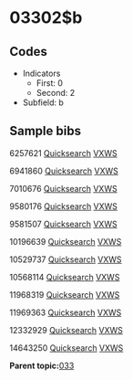 # 03302$b

## Codes

-   Indicators
    -   First: 0
    -   Second: 2
-   Subfield: b

## Sample bibs

6257621 [Quicksearch](https://search.library.yale.edu/catalog/6257621) [VXWS](http://prodorbis.library.yale.edu:7014/vxws/GetHoldingsService?bibId=6257621)

6941860 [Quicksearch](https://search.library.yale.edu/catalog/6941860) [VXWS](http://prodorbis.library.yale.edu:7014/vxws/GetHoldingsService?bibId=6941860)

7010676 [Quicksearch](https://search.library.yale.edu/catalog/7010676) [VXWS](http://prodorbis.library.yale.edu:7014/vxws/GetHoldingsService?bibId=7010676)

9580176 [Quicksearch](https://search.library.yale.edu/catalog/9580176) [VXWS](http://prodorbis.library.yale.edu:7014/vxws/GetHoldingsService?bibId=9580176)

9581507 [Quicksearch](https://search.library.yale.edu/catalog/9581507) [VXWS](http://prodorbis.library.yale.edu:7014/vxws/GetHoldingsService?bibId=9581507)

10196639 [Quicksearch](https://search.library.yale.edu/catalog/10196639) [VXWS](http://prodorbis.library.yale.edu:7014/vxws/GetHoldingsService?bibId=10196639)

10529737 [Quicksearch](https://search.library.yale.edu/catalog/10529737) [VXWS](http://prodorbis.library.yale.edu:7014/vxws/GetHoldingsService?bibId=10529737)

10568114 [Quicksearch](https://search.library.yale.edu/catalog/10568114) [VXWS](http://prodorbis.library.yale.edu:7014/vxws/GetHoldingsService?bibId=10568114)

11968319 [Quicksearch](https://search.library.yale.edu/catalog/11968319) [VXWS](http://prodorbis.library.yale.edu:7014/vxws/GetHoldingsService?bibId=11968319)

11969363 [Quicksearch](https://search.library.yale.edu/catalog/11969363) [VXWS](http://prodorbis.library.yale.edu:7014/vxws/GetHoldingsService?bibId=11969363)

12332929 [Quicksearch](https://search.library.yale.edu/catalog/12332929) [VXWS](http://prodorbis.library.yale.edu:7014/vxws/GetHoldingsService?bibId=12332929)

14643250 [Quicksearch](https://search.library.yale.edu/catalog/14643250) [VXWS](http://prodorbis.library.yale.edu:7014/vxws/GetHoldingsService?bibId=14643250)

**Parent topic:**[033](../../tags/033/033.md)

